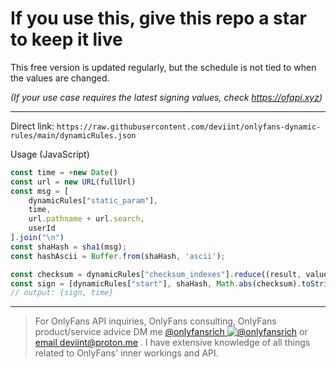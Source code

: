 # If you use this, give this repo a star to keep it live

This free version is updated regularly, but the schedule is not tied to when the values are changed.

*(If your use case requires the latest signing values, check https://ofapi.xyz)*

-----------------

Direct link: `https://raw.githubusercontent.com/deviint/onlyfans-dynamic-rules/main/dynamicRules.json`

Usage (JavaScript)
```javascript
const time = +new Date()
const url = new URL(fullUrl)
const msg = [
    dynamicRules["static_param"],
    time,
    url.pathname + url.search,
    userId
].join("\n")
const shaHash = sha1(msg);
const hashAscii = Buffer.from(shaHash, 'ascii');

const checksum = dynamicRules["checksum_indexes"].reduce((result, value) => result + hashAscii[value], 0) + dynamicRules["checksum_constant"];
const sign = [dynamicRules["start"], shaHash, Math.abs(checksum).toString(16), dynamicRules["end"]].join(":")
// output: {sign, time}
```
-----------------

> For OnlyFans API inquiries, OnlyFans consulting, OnlyFans product/service advice DM me [@onlyfansrich ![@onlyfansrich](https://img.icons8.com/color/18/twitter--v1.png)](http://twitter.com/onlyfansrich) or [email deviint@proton.me](mailto:deviint@proton.me) .
> I have extensive knowledge of all things related to OnlyFans' inner workings and API.
